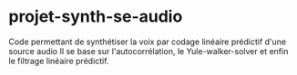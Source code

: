# projet-synth-se-audio
Code permettant de synthétiser la voix par codage linéaire prédictif d'une source audio
Il se base sur l'autocorrélation, le Yule-walker-solver et enfin le filtrage linéaire prédictif.
